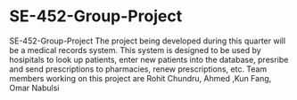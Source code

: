 # SE-452-Group-Project
SE-452-Group-Project
The project being developed during this quarter will be a medical records system. This system is designed to be used by
hosipitals to look up patients, enter new patients into the database, presribe and send prescriptions to pharmacies, 
renew prescriptions, etc.
Team members working on this project are Rohit Chundru, Ahmed ,Kun Fang, Omar Nabulsi

